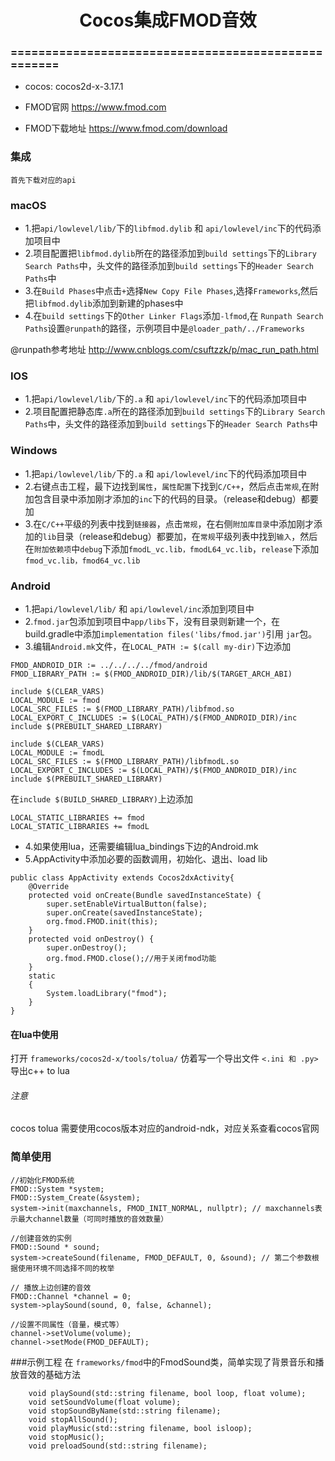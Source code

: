 # <center> Cocos集成FMOD音效 </center>
### ====================================================
- cocos: cocos2d-x-3.17.1
- <p>FMOD官网 <a href="https://www.fmod.com">https://www.fmod.com</a></p>
- <p>FMOD下载地址 <a href="https://www.fmod.com/download">https://www.fmod.com/download</a></p>

### 集成
	首先下载对应的api
### macOS
* 1.把`api/lowlevel/lib/`下的`libfmod.dylib` 和 `api/lowlevel/inc`下的代码添加项目中
* 2.项目配置把`libfmod.dylib`所在的路径添加到`build settings`下的`Library Search Paths`中，头文件的路径添加到`build settings`下的`Header Search Paths`中
* 3.在`Build Phases`中点击`+`选择`New Copy File Phases`,选择`Frameworks`,然后把`libfmod.dylib`添加到新建的phases中
* 4.在`build settings`下的`Other Linker Flags`添加`-lfmod`,在 `Runpath Search Paths`设置`@runpath`的路径，示例项目中是`@loader_path/../Frameworks`
<p>@runpath参考地址 <a href="http://www.cnblogs.com/csuftzzk/p/mac_run_path.html">http://www.cnblogs.com/csuftzzk/p/mac_run_path.html</a></p> 

### IOS
* 1.把`api/lowlevel/lib/`下的`.a` 和 `api/lowlevel/inc`下的代码添加项目中
* 2.项目配置把静态库`.a`所在的路径添加到`build settings`下的`Library Search Paths`中，头文件的路径添加到`build settings`下的`Header Search Paths`中

### Windows
* 1.把`api/lowlevel/lib/`下的`.a` 和 `api/lowlevel/inc`下的代码添加项目中
* 2.右键点击工程，最下边找到`属性`，`属性配置`下找到`C/C++`，然后点击`常规`,在附加包含目录中添加刚才添加的`inc`下的代码的目录。（release和debug）都要加
* 3.在`C/C++`平级的列表中找到`链接器`，点击`常规`，在右侧`附加库目录`中添加刚才添加的`lib`目录（release和debug）都要加，在`常规`平级列表中找到`输入`，然后在`附加依赖项`中`debug`下添加`fmodL_vc.lib，fmodL64_vc.lib`，`release`下添加`fmod_vc.lib，fmod64_vc.lib`

### Android
* 1.把`api/lowlevel/lib/` 和 `api/lowlevel/inc`添加到项目中
* 2.`fmod.jar`包添加到项目中`app/libs`下，没有目录则新建一个，在build.gradle中添加`implementation files('libs/fmod.jar')`引用 `jar`包。
* 3.编辑`Android.mk`文件，在`LOCAL_PATH := $(call my-dir)`下边添加

~~~
FMOD_ANDROID_DIR := ../../../../fmod/android
FMOD_LIBRARY_PATH := $(FMOD_ANDROID_DIR)/lib/$(TARGET_ARCH_ABI)

include $(CLEAR_VARS)
LOCAL_MODULE := fmod
LOCAL_SRC_FILES := $(FMOD_LIBRARY_PATH)/libfmod.so
LOCAL_EXPORT_C_INCLUDES := $(LOCAL_PATH)/$(FMOD_ANDROID_DIR)/inc
include $(PREBUILT_SHARED_LIBRARY)

include $(CLEAR_VARS)
LOCAL_MODULE := fmodL
LOCAL_SRC_FILES := $(FMOD_LIBRARY_PATH)/libfmodL.so
LOCAL_EXPORT_C_INCLUDES := $(LOCAL_PATH)/$(FMOD_ANDROID_DIR)/inc
include $(PREBUILT_SHARED_LIBRARY)
~~~
在`include $(BUILD_SHARED_LIBRARY)`上边添加

~~~
LOCAL_STATIC_LIBRARIES += fmod
LOCAL_STATIC_LIBRARIES += fmodL
~~~
* 4.如果使用lua，还需要编辑lua_bindings下边的Android.mk
* 5.AppActivity中添加必要的函数调用，初始化、退出、load lib

~~~
public class AppActivity extends Cocos2dxActivity{
    @Override
    protected void onCreate(Bundle savedInstanceState) {
        super.setEnableVirtualButton(false);
        super.onCreate(savedInstanceState);
        org.fmod.FMOD.init(this);
    }
    protected void onDestroy() {
        super.onDestroy();
        org.fmod.FMOD.close();//用于关闭fmod功能
    }
    static
    {
        System.loadLibrary("fmod");
    }
}
~~~
#### 在lua中使用
打开 `frameworks/cocos2d-x/tools/tolua/` 仿着写一个导出文件 `<.ini 和 .py>`导出c++ to lua

###### 注意
cocos tolua 需要使用cocos版本对应的android-ndk，对应关系查看cocos官网


### 简单使用

~~~ 伪代码
//初始化FMOD系统
FMOD::System *system;
FMOD::System_Create(&system); 
system->init(maxchannels, FMOD_INIT_NORMAL, nullptr); // maxchannels表示最大channel数量（可同时播放的音效数量）

//创建音效的实例
FMOD::Sound * sound;
system->createSound(filename, FMOD_DEFAULT, 0, &sound); // 第二个参数根据使用环境不同选择不同的枚举

// 播放上边创建的音效
FMOD::Channel *channel = 0;
system->playSound(sound, 0, false, &channel);

//设置不同属性（音量，模式等）
channel->setVolume(volume);
channel->setMode(FMOD_DEFAULT);
~~~

###示例工程
在 `frameworks/fmod`中的FmodSound类，简单实现了背景音乐和播放音效的基础方法

~~~
    void playSound(std::string filename, bool loop, float volume);
	void setSoundVolume(float volume);
	void stopSoundByName(std::string filename);
	void stopAllSound();
	void playMusic(std::string filename, bool isloop);
	void stopMusic();
	void preloadSound(std::string filename);
~~~



